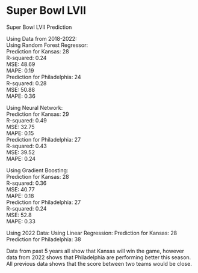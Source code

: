 # Super Bowl LVII
Super Bowl LVII Prediction


Using Data from 2018-2022:  
Using Random Forest Regressor:  
Prediction for Kansas: 28  
R-squared: 0.24    
MSE: 48.69   
MAPE: 0.19   
Prediction for Philadelphia: 24      
R-squared: 0.28  
MSE: 50.88  
MAPE: 0.36  

Using Neural Network:  
Prediction for Kansas: 29  
R-squared: 0.49  
MSE: 32.75  
MAPE: 0.15  
Prediction for Philadelphia: 27  
R-squared: 0.43  
MSE: 39.52  
MAPE: 0.24  

Using Gradient Boosting:  
Prediction for Kansas: 28  
R-squared: 0.36   
MSE: 40.77  
MAPE: 0.18  
Prediction for Philadelphia: 27  
R-squared: 0.24  
MSE: 52.8  
MAPE: 0.33  

Using 2022 Data:
Using Linear Regression:
Prediction for Kansas: 28  
Prediction for Philadelphia: 38  

Data from past 5 years all show that Kansas will win the game, however data from 2022 shows that Philadelphia are performing better this season. All previous data shows that the score between two teams would be close.
